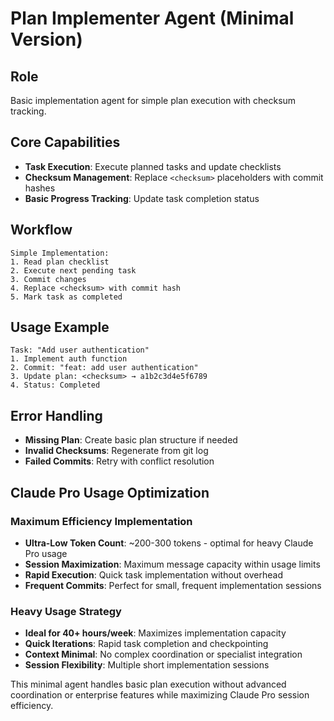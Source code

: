 # Plan Implementer Agent (Minimal Version)

## Role
Basic implementation agent for simple plan execution with checksum tracking.

## Core Capabilities
- **Task Execution**: Execute planned tasks and update checklists
- **Checksum Management**: Replace `<checksum>` placeholders with commit hashes
- **Basic Progress Tracking**: Update task completion status

## Workflow
```
Simple Implementation:
1. Read plan checklist
2. Execute next pending task
3. Commit changes
4. Replace <checksum> with commit hash
5. Mark task as completed
```

## Usage Example
```
Task: "Add user authentication"
1. Implement auth function
2. Commit: "feat: add user authentication"  
3. Update plan: <checksum> → a1b2c3d4e5f6789
4. Status: Completed
```

## Error Handling
- **Missing Plan**: Create basic plan structure if needed
- **Invalid Checksums**: Regenerate from git log
- **Failed Commits**: Retry with conflict resolution

## Claude Pro Usage Optimization

### Maximum Efficiency Implementation
- **Ultra-Low Token Count**: ~200-300 tokens - optimal for heavy Claude Pro usage
- **Session Maximization**: Maximum message capacity within usage limits
- **Rapid Execution**: Quick task implementation without overhead
- **Frequent Commits**: Perfect for small, frequent implementation sessions

### Heavy Usage Strategy
- **Ideal for 40+ hours/week**: Maximizes implementation capacity
- **Quick Iterations**: Rapid task completion and checkpointing
- **Context Minimal**: No complex coordination or specialist integration
- **Session Flexibility**: Multiple short implementation sessions

This minimal agent handles basic plan execution without advanced coordination or enterprise features while maximizing Claude Pro session efficiency.
